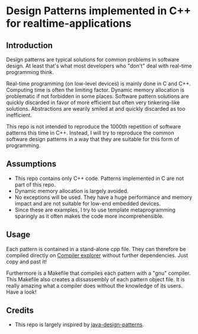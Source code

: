 # Design Patterns implemented in C++ for realtime-applications

## Introduction
Design patterns are typical solutions for common problems in software design. At least that's what most developers who "don't" deal with real-time programming think.

Real-time programming (on low-level devices) is mainly done in C and C++. Computing time is often the limiting factor. Dynamic memory allocation is problematic if not forbidden in some places. Software pattern solutions are quickly discarded in favor of more efficient but often very tinkering-like solutions. Abstractions are wearily smiled at and quickly discarded as too inefficient.

This repo is not intended to reproduce the 1000th repetition of software patterns this time in C++. Instead, I will try to reproduce the common software design patterns in a way that they are suitable for this form of programming.


## Assumptions
* This repo contains only C++ code. Patterns implemented in C are not part of this repo. 
* Dynamic memory allocation is largely avoided.
* No exceptions will be used. They have a huge performance and memory impact and are not suitable for low-end embedded devices.
* Since these are examples, I try to use template metaprogramming sparingly as it often makes the code more incomprehensible.

## Usage
Each pattern is contained in a stand-alone cpp file. They can therefore be compiled directly on [Compiler explorer](https://godbolt.org/) without further dependencies. Just copy and past it!

Furthermore is a Makefile that compiles each pattern with a "gnu" compiler. This Makefile also creates a dissassembly of each pattern object file. It is really amazing what a compiler does without the knowledge of its users. Have a look!

## Credits
* This repo is largely inspired by [java-design-patterns](https://github.com/iluwatar/java-design-patterns).
